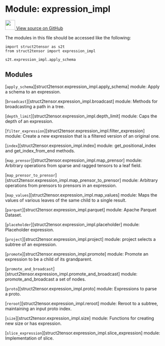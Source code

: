 # Module: expression_impl

<div class="buttons-wrapper">
  <a class="md-button" target="_blank" href=
	  "https://github.com/google/struct2tensor/blob/master/struct2tensor/expression_impl/__init__.py">
    <div class="buttons-content">
      <img width="32px" src=
	   "https://www.tensorflow.org/images/GitHub-Mark-32px.png">
      View source on GitHub
    </div>
  </a>
</div>

The modules in this file should be accessed like the following:

```
import struct2tensor as s2t
from struct2tensor import expression_impl

s2t.expression_impl.apply_schema
```

## Modules

[`apply_schema`][struct2tensor.expression_impl.apply_schema] module: Apply a schema to an expression.

[`broadcast`][struct2tensor.expression_impl.broadcast] module: Methods for broadcasting a path in a tree.

[`depth_limit`][struct2tensor.expression_impl.depth_limit] module: Caps the depth of an expression.

[`filter_expression`][struct2tensor.expression_impl.filter_expression] module: Create a new expression that is a filtered version of an original one.

[`index`][struct2tensor.expression_impl.index] module: get_positional_index and get_index_from_end methods.

[`map_prensor`][struct2tensor.expression_impl.map_prensor] module: Arbitrary operations from sparse and ragged tensors to a leaf field.

[`map_prensor_to_prensor`][struct2tensor.expression_impl.map_prensor_to_prensor] module: Arbitrary operations from prensors to prensors in an expression.

[`map_values`][struct2tensor.expression_impl.map_values] module: Maps the values of various leaves of the same child to a single result.

[`parquet`][struct2tensor.expression_impl.parquet] module: Apache Parquet Dataset.

[`placeholder`][struct2tensor.expression_impl.placeholder] module: Placeholder expression.

[`project`][struct2tensor.expression_impl.project] module: project selects a subtree of an expression.

[`promote`][struct2tensor.expression_impl.promote] module: Promote an expression to be a child of its grandparent.

[`promote_and_broadcast`][struct2tensor.expression_impl.promote_and_broadcast] module: promote_and_broadcast a set of nodes.

[`proto`][struct2tensor.expression_impl.proto] module: Expressions to parse a proto.

[`reroot`][struct2tensor.expression_impl.reroot] module: Reroot to a subtree, maintaining an input proto index.

[`size`][struct2tensor.expression_impl.size] module: Functions for creating new size or has expression.

[`slice_expression`][struct2tensor.expression_impl.slice_expression] module: Implementation of slice.

